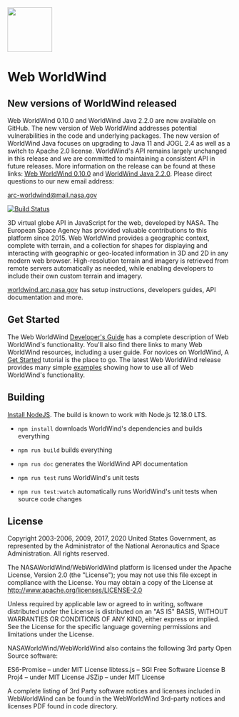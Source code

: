 <img src="https://worldwind.arc.nasa.gov/img/nasa-logo.svg" height="100"/>

# Web WorldWind

## New versions of WorldWind released
 
Web WorldWind 0.10.0 and WorldWind Java 2.2.0 are now available on GitHub. The new version of Web WorldWind addresses potential vulnerabilities in the code and underlying packages. The new version of WorldWind Java focuses on upgrading to Java 11 and JOGL 2.4 as well as a switch to Apache 2.0 license. WorldWind's API remains largely unchanged in this release and we are committed to maintaining a consistent API in future releases.
More information on the release can be found at these links: [Web WorldWind 0.10.0](https://github.com/NASAWorldWind/WebWorldWind/releases) and [WorldWind Java 2.2.0](https://github.com/NASAWorldWind/WorldWindJava/releases).
Please direct questions to our new email address: 

arc-worldwind@mail.nasa.gov

[![Build Status](https://travis-ci.com/NASAWorldWind/WebWorldWind.svg?branch=develop)](https://travis-ci.com/NASAWorldWind/WebWorldWind)

3D virtual globe API in JavaScript for the web, developed by NASA. The European Space Agency has provided valuable
contributions to this platform since 2015. Web WorldWind provides a geographic context, complete with terrain, and a
collection for shapes for displaying and interacting with geographic or geo-located information in 3D and 2D in any
modern web browser. High-resolution terrain and imagery is retrieved from remote servers automatically as needed, while
enabling developers to include their own custom terrain and imagery.

[worldwind.arc.nasa.gov](https://worldwind.arc.nasa.gov) has setup instructions, developers guides, API documentation and more.

## Get Started

The Web WorldWind [Developer's Guide](https://worldwind.arc.nasa.gov/web) has a complete description of Web WorldWind's
functionality. You'll also find there links to many Web WorldWind resources, including a user guide. For novices on WorldWind, 
A [Get Started](https://worldwind.arc.nasa.gov/web/get-started/) tutorial is the place to go. The latest Web WorldWind release 
provides many simple [examples](https://github.com/NASAWorldWind/WebWorldWind/tree/develop/examples) showing how to use all of
 Web WorldWind's functionality.

## Building

[Install NodeJS](https://nodejs.org). The build is known to work with Node.js 12.18.0 LTS.

- `npm install` downloads WorldWind's dependencies and builds everything

- `npm run build` builds everything

- `npm run doc` generates the WorldWind API documentation

- `npm run test` runs WorldWind's unit tests

- `npm run test:watch` automatically runs WorldWind's unit tests when source code changes

## License

Copyright 2003-2006, 2009, 2017, 2020 United States Government, as represented
by the Administrator of the National Aeronautics and Space Administration.
All rights reserved.

The NASAWorldWind/WebWorldWind platform is licensed under the Apache License,
Version 2.0 (the "License"); you may not use this file except in compliance
with the License. You may obtain a copy of the License
at http://www.apache.org/licenses/LICENSE-2.0

Unless required by applicable law or agreed to in writing, software distributed
under the License is distributed on an "AS IS" BASIS, WITHOUT WARRANTIES OR
CONDITIONS OF ANY KIND, either express or implied. See the License for the
specific language governing permissions and limitations under the License.

NASAWorldWind/WebWorldWind also contains the following 3rd party Open Source
software:

   ES6-Promise – under MIT License
   libtess.js – SGI Free Software License B
   Proj4 – under MIT License
   JSZip – under MIT License

A complete listing of 3rd Party software notices and licenses included in
WebWorldWind can be found in the WebWorldWind 3rd-party notices and licenses
PDF found in code  directory.
